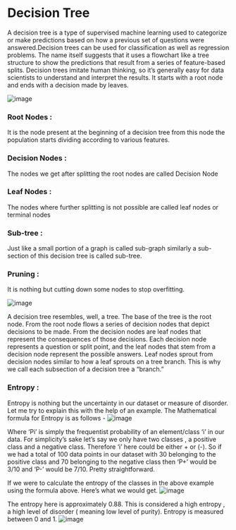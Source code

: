 # Decision Tree

A decision tree is a type of supervised machine learning used to categorize or make predictions based on how a previous set of questions were answered.Decision trees can be used for classification as well as regression problems. The name itself suggests that it uses a flowchart like a tree structure to show the predictions that result from a series of feature-based splits.
Decision trees imitate human thinking, so it’s generally easy for data scientists to understand and interpret the results. It starts with a root node and ends with a decision made by leaves.

![image](https://user-images.githubusercontent.com/87564129/195990383-9dd7c9c0-86fa-4537-9737-8ab06e8cd633.png)

### Root Nodes : 
It is the node present at the beginning of a decision tree from this node the population starts dividing according to various features.

### Decision Nodes :
The nodes we get after splitting the root nodes are called Decision Node

### Leaf Nodes :
The nodes where further splitting is not possible are called leaf nodes or terminal nodes

### Sub-tree :
Just like a small portion of a graph is called sub-graph similarly a sub-section of this decision tree is called sub-tree.

### Pruning : 
It is nothing but cutting down some nodes to stop overfitting.


![image](https://user-images.githubusercontent.com/87564129/195990509-96c10ac1-f158-432e-875a-2612c7d5f097.png)

A decision tree resembles, well, a tree. The base of the tree is the root node. From the root node flows a series of decision nodes that depict decisions to be made. From the decision nodes are leaf nodes that represent the consequences of those decisions. Each decision node represents a question or split point, and the leaf nodes that stem from a decision node represent the possible answers. Leaf nodes sprout from decision nodes similar to how a leaf sprouts on a tree branch. This is why we call each subsection of a decision tree a “branch.” 


### Entropy :
Entropy is nothing but the uncertainty in our dataset or measure of disorder. Let me try to explain this with the help of an example.
The Mathematical formula for Entropy is as follows -
![image](https://user-images.githubusercontent.com/87564129/195990847-3419d595-3c5a-4da6-9bf0-0e21174365ff.png)

Where ‘Pi’ is simply the frequentist probability of an element/class ‘i’ in our data. For simplicity’s sake let’s say we only have two classes , a positive class and a negative class. Therefore ‘i’ here could be either + or (-). So if we had a total of 100 data points in our dataset with 30 belonging to the positive class and 70 belonging to the negative class then ‘P+’ would be 3/10 and ‘P-’ would be 7/10. Pretty straightforward.

If we were to calculate the entropy of the classes in the above example using the formula above. Here’s what we would get.
![image](https://user-images.githubusercontent.com/87564129/195990920-74e659f0-b144-4cd2-98cd-b8b589494d47.png)

The entropy here is approximately 0.88. This is considered a high entropy , a high level of disorder ( meaning low level of purity). Entropy is measured between 0 and 1.
![image](https://user-images.githubusercontent.com/87564129/195990957-bb367fab-28f9-4f9f-a7d3-5ea32adf71c0.png)
